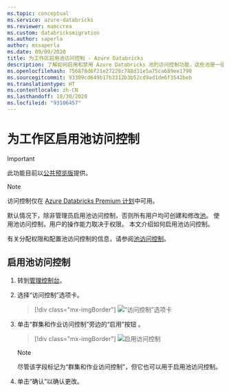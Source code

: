```yaml
---
ms.topic: conceptual
ms.service: azure-databricks
ms.reviewer: mamccrea
ms.custom: databricksmigration
ms.author: saperla
author: mssaperla
ms.date: 09/09/2020
title: 为工作区启用池访问控制 - Azure Databricks
description: 了解如何启用和禁用 Azure Databricks 池的访问控制功能，这些池是一组空闲的现成可用实例，可用于启动群集。
ms.openlocfilehash: 756878d6f21e27228c788d31e5a75ca689ee1790
ms.sourcegitcommit: 93309cd649b17b3312b3b52cd9ad1de6f3542beb
ms.translationtype: HT
ms.contentlocale: zh-CN
ms.lasthandoff: 10/30/2020
ms.locfileid: "93106457"
---
```

# <a name="enable-pool-access-control-for-your-workspace"></a>为工作区启用池访问控制

> [!IMPORTANT]
>
> 此功能目前以[公共预览版](../../release-notes/release-types.md)提供。

> [!NOTE]
>
> 访问控制仅在 [Azure Databricks Premium 计划](https://databricks.com/product/azure-pricing)中可用。

默认情况下，除非管理员启用池访问控制，否则所有用户均可创建和修改[池](../../clusters/instance-pools/index.md)。 使用池访问控制，用户的操作能力取决于权限。 本文介绍如何启用池访问控制。

有关分配权限和配置池访问控制的信息，请参阅[池访问控制](../../security/access-control/pool-acl.md)。

## <a name="enable-pool-access-control"></a>启用池访问控制

1. 转到[管理控制台](../admin-console.md)。
2. 选择“访问控制”选项卡。

   > [!div class="mx-imgBorder"]
   > ![“访问控制”选项卡](../../_static/images/admin-settings/access-control-tab-azure.png)

3. 单击“群集和作业访问控制”旁边的“启用”按钮 。

   > [!div class="mx-imgBorder"]
   > ![启用访问控制](../../_static/images/access-control/cluster-and-jobs-acls.png)

   > [!NOTE]
   >
   > 尽管该字段标记为“群集和作业访问控制”，但它也可以用于启用池访问控制。

4. 单击“确认”以确认更改。